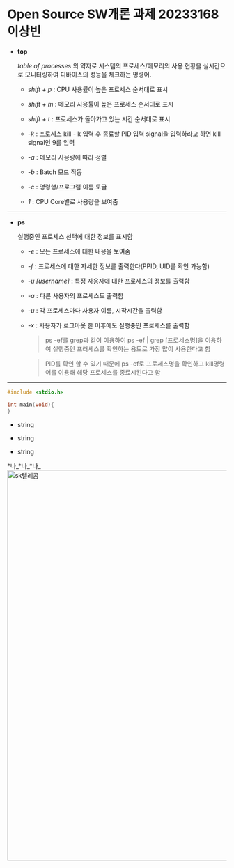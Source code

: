 # Open Source SW개론 과제 20233168 이상빈
+ **top**

  *table of processes* 의 약자로 시스템의 프로세스/메모리의 사용 현황을 실시간으로 모니터링하여 디바이스의 성능을 체크하는 명령어. 

     + *shift + p* : CPU 사용률이 높은 프로세스 순서대로 표시

     + *shift + m* : 메모리 사용률이 높은 프로세스 순서대로 표시

     + *shift + t* : 프로세스가 돌아가고 있는 시간 순서대로 표시

     + *-k* : 프로세스  kill  - k 입력 후 종료할 PID 입력 signal을 입력하라고 하면 kill signal인 9를 입력

     + *-a* : 메모리 사용량에 따라 정렬

     + *-b* : Batch 모드 작동

     + *-c* : 명령행/프로그램 이름 토글

     + *1* : CPU Core별로 사용량을 보여줌
  
-------
 - **ps**

     실행중인 프로세스 선택에 대한 정보를 표시함
 
    - *-e* : 모든 프로세스에 대한 내용을 보여줌

    - *-f* : 프로세스에 대한 자세한 정보를 출력한다(PPID, UID를 확인 가능함)

    - *-u [username]* : 특정 자용자에 대한 프로세스의 정보를 출력함

    - *-a* : 다른 사용자의 프로세스도 출력함

    - *-u* : 각 프로세스마다 사용자 이름, 시작시간을 출력함

    - *-x* : 사용자가 로그아웃 한 이후에도 실행중인 프로세스를 출력함

      > ps -ef를 grep과 같이 이용하여 ps -ef | grep [프로세스명]을 이용하여 실행중인 프러세스를 확인하는 용도로 가장 많이 사용한다고 함

      > PID를 확인 할 수 있기 때문에 ps -ef로 프로세스명을 확인하고 kill명령어를 이용해 해당 프로세스를 종료시킨다고 함


------------------
 
 
 
 
 
 
 
 
 
 
 
 
 
 
 
 
 
 
 
 
 
```c
#include <stdio.h>

int main(void){
}
```
+ string
- string
* string
 
*나_*나_*나_
<img width="897" alt="sk텔레콤" src="https://github.com/kingsiuness12/hellowood12/assets/133829859/54f10a41-738d-4abd-9f43-549e06e64aee">

